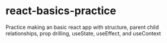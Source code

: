 # react-basics-practice
Practice making an basic react app with  structure, parent child relationships, prop drilling, useState, useEffect, and useContext
